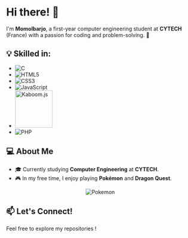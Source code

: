 # Hi there! 👋

I'm **Momolbarjo**, a first-year computer engineering student at **CYTECH** (France) with a passion for coding and problem-solving. 🚀

## 💡 Skilled in:

  - ![C](https://img.shields.io/badge/C-00599C?style=for-the-badge&logo=c&logoColor=white)
  - ![HTML5](https://img.shields.io/badge/HTML5-E34F26?style=for-the-badge&logo=html5&logoColor=white)
  - ![CSS3](https://img.shields.io/badge/CSS3-1572B6?style=for-the-badge&logo=css3&logoColor=white)
  - ![JavaScript](https://img.shields.io/badge/JavaScript-F7DF1E?style=for-the-badge&logo=javascript&logoColor=black)  
  -  <img src="https://kaboomjs.com/static/img/kaboomjs.png" alt="Kaboom.js" width="100px" />
  - ![PHP](https://img.shields.io/badge/PHP-777BB4?style=for-the-badge&logo=php&logoColor=white)

## 💻 About Me

- 🎓 Currently studying **Computer Engineering** at **CYTECH**.
- 🎮 In my free time, I enjoy playing **Pokémon** and **Dragon Quest**.

<div align="center">
    <img src="https://media1.tenor.com/m/H0pfp_mEmNoAAAAC/pokemon-petting.gif" alt="Pokemon" />
</div>

## 📫 Let's Connect!

Feel free to explore my repositories !

